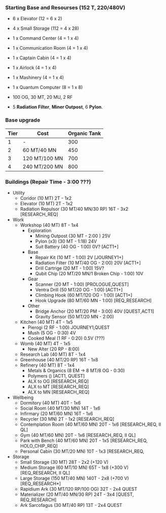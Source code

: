 ### Starting Base and Resourses (152 T, 220/480V)
- 6 x Elevator (12 = 6 x 2)
- 4 x Small Storage (112 = 4 x 28)
- 1 x Command Center (4 = 1 x 4)
- 1 x Communication Room (4 = 1 x 4)
- 1 x Captain Cabin (4 = 1 x 4)
- 1 x Airlock (4 = 1 x 4)
- 1 x Mashinery (4 = 1 x 4)
- 1 x Quantum Computer (8 = 1 x 8)

- 100 OG, 30 MT, 20 MU, 2 RF
- 5 __Radiation Filter__, __Miner Outpost__, 6 __Pylon__.

### Base upgrade
| Tier | Cost | Organic Tank |
| -----|------|--------------|
|  1   | -           | 300   |
|  2   | 60 MT/40 MN | 450   |
|  3   | 120 MT/100 MN | 700 |
|  4   | 240 MT/200 MN | 800 |

### Buildings (Repair Time - 3:00 ???)
- Utility
  - Coridor (10 MT) 2T - 1x2
  - Elevator (10 MT) 2T - 1x2
  - Radiation Repulsor (30 MT/40 MN/30 RP) 16T - 3x2 [RESEARCH_REQ]
- Work
  - Workshop (40 MT) 8T - 1x4
    - Exploration
      - Mining Outpost (30 MT - 2:00 ) 25V
      - Pylon (x3) (30 MT - 1:18) 24V
      - Suit Battery (40 OG - 1:00) 0V? [ACT1+]
    - Base
      - Repair Kit (10 MT - 1:00) 2V [JOURNEY1+]
      - Radiation Filter (10 MT/40 OG - 2:00) 20V [ACT1+]
      - Drill Cartrige (20 MT - 1:00) 15V?
      - Qubit Chip (20 MT/20 MN/1 Broken Chip - 1:00) 10V
    - Gear
      - Scanner (20 MT - 1:00) [PROLOGUE,QUEST]
      - Ventra Drill (50 MT/20 OG - 1:00) [ACT1+]
      - Climbing Hook (60 MT/120 OG - 1:00) [ACT1+]
      - Hook Upgrade (80 MT/60 MN - 1:00) [REQ_RESEARCH]
    - Other
      - Bridge Anchor (20 MT/20 PM - 3:00) 40V [QUEST,ACT1]
      - Gravity Sensor (50 MT/20 MN - 2:00) 
  - Kitchen (40 MT) 4T - 1x5
    - Pierogi (2 RF - 1:00) JOURNEY1,QUEST
    - Mush (5 OG - 0:30) 4V
    - Cooked Meal (1 RF - 0:20) 0.5V (???)
  - Womb (40 MT) 4T - 1x5
    - New Alter (20 RP - 8:00)
  - Research Lab (40 MT) 8T - 1x4
  - Greenhouse (40 MT/20 RP) 16T - 1x8
  - Refinery (40 MT) 8T - 1x4
    - Metals & Organics (8 EM -> 8 MT/8 OG - 0:30)
    - Polymers () [ACT1, QUEST]
    - ALX to OG [RESEARCH_REQ]
    - ALX to MT [RESEARCH_REQ]
    - ALX to MN [RESEARCH_REQ]
- Wellbeing
  - Dormitory (40 MT) 40T - 1x6
  - Social Room (40 MT/30 MN) 14T - 1x6
  - Infirmary (20 MT/60 MN) 16T - 1x6
  - Recycler (30 MN) 2T - 1x2 [RESEARCH_REQ]
  - Contemplation Room (40 MT/60 MN) 20T - 1x6 [RESEARCH_REQ, II QL]
  - Gym (40 MT/60 MN) 20T - 1x6 [RESEARCH_REQ, II QL]
  - Park with Bench (40 MT/60 MN) 20T - 1x5 [RESEARCH_REQ, HOLO_CHIP_REQ]
  - Personal Cabin (30 MT/20 MN) 10T - 1x3 [RESEARCH_REQ,
- Storage
  - Small Storage (30 MT) 28T - 2x2 (+120 V)
  - Medium Storage (60 MT/10 MN) 65T - 1x8 (+300 V) [REQ_RESEARCH, II QL]
  - Large Storage (150 MT/40 MN) 140T - 2x8 (+700 V) [REQ_RESEARCH*]
  - Rapidium Ark (30 MT/120 RP/100 OG) 32T - 2x4 QUEST
  - Materializer (20 MT/40 MN/30 RP) 24T - 3x4 [QUEST, REQ_RESEARCH]
  - Ark Sarcofagus (30 MT/40 RP) 13T - 2x4 QUEST
